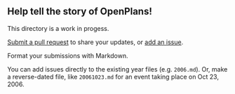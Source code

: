 ## Help tell the story of OpenPlans! 

This directory is a work in progess. 

[Submit a pull request](https://help.github.com/articles/creating-a-pull-request/) 
to share your updates, or [add an issue](https://github.com/openplans/history-of/issues).

Format your submissions with Markdown.

You can add issues directly to the existing year files (e.g. `2006.md`). 
Or, make a reverse-dated file, like `20061023.md` for an event taking place on Oct 23, 2006.



